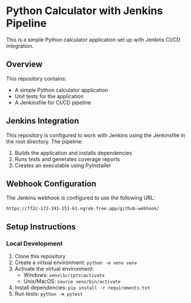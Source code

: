 # Python Calculator with Jenkins Pipeline

This is a simple Python calculator application set up with Jenkins CI/CD integration.

## Overview

This repository contains:
- A simple Python calculator application
- Unit tests for the application
- A Jenkinsfile for CI/CD pipeline

## Jenkins Integration

This repository is configured to work with Jenkins using the Jenkinsfile in the root directory. The pipeline:

1. Builds the application and installs dependencies
2. Runs tests and generates coverage reports
3. Creates an executable using PyInstaller

## Webhook Configuration

The Jenkins webhook is configured to use the following URL:
```
https://ff2c-172-191-151-61.ngrok-free.app/github-webhook/
```

## Setup Instructions

### Local Development

1. Clone this repository
2. Create a virtual environment: `python -m venv venv`
3. Activate the virtual environment:
   - Windows: `venv\Scripts\activate`
   - Unix/MacOS: `source venv/bin/activate`
4. Install dependencies: `pip install -r requirements.txt`
5. Run tests: `python -m pytest` 